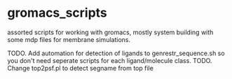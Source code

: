 # gromacs_scripts
assorted scripts for working with gromacs, mostly system building with some mdp files for membrane simulations.

TODO. Add automation for detection of ligands to genrestr_sequence.sh so you don't need seperate scripts for each ligand/molecule class. 
TODO. Change top2psf.pl to detect segname from top file
